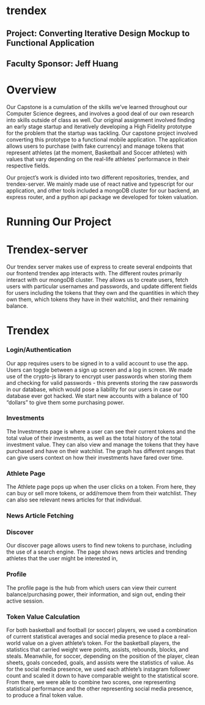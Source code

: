# trendex

## Project: Converting Iterative Design Mockup to Functional Application

## Faculty Sponsor: Jeff Huang

# Overview
Our Capstone is a cumulation of the skills we’ve learned throughout our Computer Science degrees, and involves a good deal of our own research into skills outside of class as well.
Our original assignment involved finding an early stage startup and iteratively developing a High Fidelity prototype for the problem that the startup was tackling. Our capstone project involved converting this prototype to a functional mobile application. The application allows users to purchase (with fake currency) and manage tokens that represent athletes (at the moment, Basketball and Soccer athletes) with values that vary depending on the real-life athletes’ performance in their respective fields.

Our project’s work is divided into two different repositories, trendex, and trendex-server.
We mainly made use of react native and typescript for our application, and other tools included a mongoDB cluster for our backend, an express router, and a python api package we developed for token valuation.

# Running Our Project


# Trendex-server
Our trendex server makes use of express to create several endpoints that our frontend trendex app interacts with. The different routes primarily interact with our mongoDB cluster. They allows us to create users, fetch users with particular usernames and passwords, and update different fields for users including the tokens that they own and the quantities in which they own them, which tokens they have in their watchlist, and their remaining balance.

# Trendex 
### Login/Authentication
Our app requires users to be signed in to a valid account to use the app. Users can toggle between a sign up screen and a log in screen. We made use of the crypto-js library to encrypt user passwords when storing them and checking for valid passwords - this prevents storing the raw passwords in our database, which would pose a liability for our users in case our database ever got hacked. We start new accounts with a balance of 100 “dollars” to give them some purchasing power.

### Investments
The Investments page is where a user can see their current tokens and the total value of their investments, as well as the total history of the total investment value. They can also view and manage the tokens that they have purchased and have on their watchlist. The graph has different ranges that can give users context on how their investments have fared over time.

### Athlete Page
The Athlete page pops up when the user clicks on a token. From here, they can buy or sell more tokens, or add/remove them from their watchlist. They can also see relevant news articles for that individual.

### News Article Fetching


### Discover
Our discover page allows users to find new tokens to purchase, including the use of a search engine. The page shows news articles and trending athletes that the user might be interested in,

### Profile
The profile page is the hub from which users can view their current balance/purchasing power, their information, and sign out, ending their active session.

### Token Value Calculation
For both basketball and football (or soccer) players, we used a combination of current statistical averages and social media presence to place a real-world value on a given athlete’s token. For the basketball players, the statistics that carried weight were points, assists, rebounds, blocks, and steals. Meanwhile, for soccer, depending on the position of the player, clean sheets, goals conceded, goals, and assists were the statistics of value. As for the social media presence, we used each athlete’s instagram follower count and scaled it down to have comparable weight to the statistical score. From there, we were able to combine two scores, one representing statistical performance and the other representing social media presence, to produce a final token value. 
